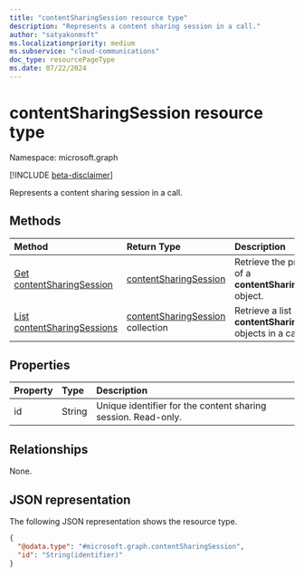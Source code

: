 ```yaml
---
title: "contentSharingSession resource type"
description: "Represents a content sharing session in a call."
author: "satyakonmsft"
ms.localizationpriority: medium
ms.subservice: "cloud-communications"
doc_type: resourcePageType
ms.date: 07/22/2024
---
```


# contentSharingSession resource type

Namespace: microsoft.graph

[!INCLUDE [beta-disclaimer](../../includes/beta-disclaimer.md)]

Represents a content sharing session in a call.

## Methods

| Method                                                             | Return Type                                                 | Description                                                                     |
|:-------------------------------------------------------------------|:------------------------------------------------------------|:--------------------------------------------------------------------------------|
| [Get contentSharingSession](../api/contentsharingsession-get.md )                                     | [contentSharingSession](contentsharingsession.md) | Retrieve the properties of a **contentSharingSession** object.|
| [List contentSharingSessions](../api/call-list-contentsharingsessions.md )              | [contentSharingSession](contentsharingsession.md) collection                    | Retrieve a list of **contentSharingSession** objects in a call.|

## Properties

|Property                 |Type                      |Description |
|:---                     |:---                      |:--- |
| id                      | String                   | Unique identifier for the content sharing session. Read-only. |


## Relationships

None.

## JSON representation

The following JSON representation shows the resource type.

<!-- {
  "blockType": "resource",
  "@odata.type": "microsoft.graph.contentSharingSession"
}
-->
``` json
{
  "@odata.type": "#microsoft.graph.contentSharingSession",
  "id": "String(identifier)"
}
```
